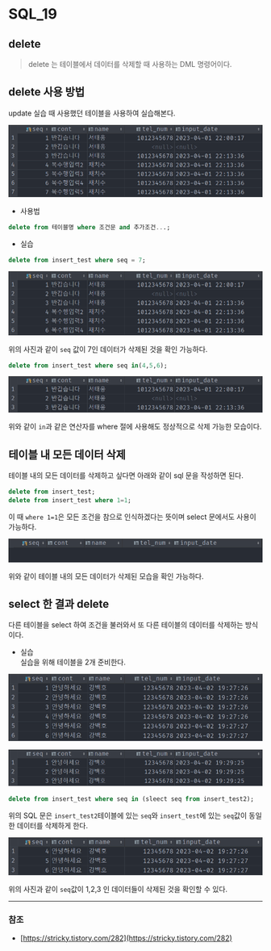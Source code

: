 # SQL_19

## delete
> delete 는 테이블에서 데이터를 삭제할 때 사용하는 DML 명령어이다.

## delete 사용 방법
update 실습 때 사용했던 테이블을 사용하여 실습해본다.

![SQL_19_1.png](image%2FSQL_19%2FSQL_19_1.png)

* 사용법
```sql
delete from 테이블명 where 조건문 and 추가조건...;
```

* 실습
```sql
delete from insert_test where seq = 7;
```

![SQL_19_2.png](image%2FSQL_19%2FSQL_19_2.png)

위의 사진과 같이 `seq` 값이 7인 데이터가 삭제된 것을 확인 가능하다.

```sql
delete from insert_test where seq in(4,5,6);
```

![SQL_19_3.png](image%2FSQL_19%2FSQL_19_3.png)

위와 같이 `in`과 같은 연산자를 where 절에 사용해도 정상적으로 삭제 가능한 모습이다.

## 테이블 내 모든 데이터 삭제
테이블 내의 모든 데이터를 삭제하고 싶다면 아래와 같이 sql 문을 작성하면 된다.
```sql
delete from insert_test;
delete from insert_test where 1=1; 
```
이 때 `where 1=1`은 모든 조건을 참으로 인식하겠다는 뜻이며 select 문에서도 사용이 가능하다.

![SQL_19_4.png](image%2FSQL_19%2FSQL_19_4.png)

위와 같이 테이블 내의 모든 데이터가 삭제된 모습을 확인 가능하다.

## select 한 결과 delete
다른 테이블을 select 하여 조건을 불러와서 또 다른 테이블의 데이터를 삭제하는 방식이다.

* 실습
<br>실습을 위해 테이블을 2개 준비한다.

![SQL_19_5.png](image%2FSQL_19%2FSQL_19_5.png)

![SQL_19_6.png](image%2FSQL_19%2FSQL_19_6.png)

```sql
delete from insert_test where seq in (sleect seq from insert_test2);
```

위의 SQL 문은 `insert_test2`테이블에 있는 `seq`와 `insert_test`에 있는 `seq`값이 동일한 데이터를 삭제하게 한다.

![SQL_19_7.png](image%2FSQL_19%2FSQL_19_7.png)

위의 사진과 같이 `seq`값이 1,2,3 인 데이터들이 삭제된 것을 확인할 수 있다.

---
### 참조
* [https://stricky.tistory.com/282](https://stricky.tistory.com/282)
